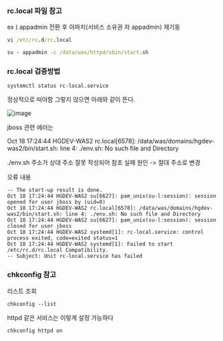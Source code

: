 ### rc.local 파일 참고


ex ) appadmin 전환 후 아파치(서비스 소유권 자 appadmin) 재기동
```cmd
vi /etc/rc.d/rc.local

su - appadmin -c /data/was/httpd/sbin/start.sh

```

### rc.local 검증방법

```
systemctl status rc-local.service
```
정상적으로 떠야함 그렇지 않으면 아래와 같이 뜬다.

![image](https://user-images.githubusercontent.com/38831314/137698029-3202e855-33bc-43c9-9158-433d6e862768.png)

jboss 관련 에러는

Oct 18 17:24:44 HGDEV-WAS2 rc.local[6578]: /data/was/domains/hgdev-was2/bin/start.sh: line 4: ./env.sh: No such file and Directory

./env.sh 주소가 상대 주소 잘못 작성되어 참조 실패 원인 -> 절대 주소로 변경


오류 내용
```
-- The start-up result is done.
Oct 18 17:24:44 HGDEV-WAS2 su[6627]: pam_unix(su-l:session): session opened for user jboss by (uid=0)
Oct 18 17:24:44 HGDEV-WAS2 rc.local[6578]: /data/was/domains/hgdev-was2/bin/start.sh: line 4: ./env.sh: No such file and Directory
Oct 18 17:24:44 HGDEV-WAS2 su[6627]: pam_unix(su-l:session): session closed for user jboss
Oct 18 17:24:44 HGDEV-WAS2 systemd[1]: rc-local.service: control process exited, code=exited status=1
Oct 18 17:24:44 HGDEV-WAS2 systemd[1]: Failed to start /etc/rc.d/rc.local Compatibility.
-- Subject: Unit rc-local.service has failed
```


### chkconfig 참고

리스트 조회
```
chkconfig --list
```

httpd 같은 서비스는 이렇게 설정 가능하다
```
chkconfig httpd on
```
